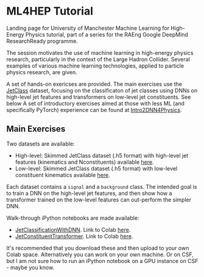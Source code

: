 # ML4HEP Tutorial

Landing page for University of Manchester Machine Learning for High-Energy Physics tutorial, part of a series for the RAEng Google DeepMind ResearchReady programme.

The session motivates the use of machine learning in high-energy physics research, particularly in the context of the Large Hadron Collider.
Several examples of various machine learning technologies, applied to particle physics research, are given.

A set of hands-on exericses are provided.
The main exercises use the [JetClass](https://zenodo.org/records/6619768) dataset, focusing on the classificaton of jet classes using DNNs on high-level jet features and transformers on low-level jet constituents.  See below
A set of introductory exercises aimed at those with less ML (and specifically PyTorch) experience can be found at [Intro2DNN4Physics](https://github.com/els285/Intro2NN4Physics/tree/main/Exercises).


## Main Exercises
Two datasets are available:
* High-level: Skimmed JetClass dataset (.h5 format) with high-level jet features (kinematics and Nconstituents) available [here](https://cernbox.cern.ch/s/HAsUVTx60u7L7TY/).
* Low-level: Skimmed JetClass dataset (.h5 format) with low-level constituent kinematics available [here](https://cernbox.cern.ch/s/4rtGlo1RlFvUNwz).

Each dataset contains a `signal` and a `background` class. The intended goal is to train a DNN on the high-level jet features, and then show how a transformer trained on the low-level features can out-perform the simpler DNN.

Walk-through iPython notebooks are made available:
* [JetClassificationWithDNN](https://github.com/els285/RAEngHEPTutorial/blob/main/JetClassificationWithDNN_public.ipynb). Link to Colab [here](https://colab.research.google.com/drive/1Oq1hIkK740ljFWtiUvHb407FawQwvNYp?usp=sharing).
* [JetConstituentTransformer](https://github.com/els285/RAEngHEPTutorial/blob/main/JetConstituentTransformer_public.ipynb). Link to Colab [here](https://colab.research.google.com/drive/14eGFIv7xFL_jwJkyaSD3WI4sTl3-0OA8?usp=sharing).

It's recommended that you download these and then upload to your own Colab space. Alternatively you can work on your own machine. Or on CSF, but I am not sure how to run an iPython notebook on a GPU instance on CSF - maybe you know.
